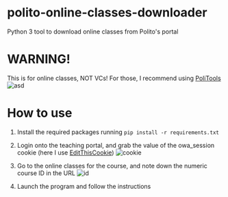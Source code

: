 # polito-online-classes-downloader
Python 3 tool to download online classes from Polito's portal

# WARNING!
This is for online classes, NOT VCs! For those, I recommend using [PoliTools](https://chrome.google.com/webstore/detail/politools/fbbjhoaakfhbggkegckmjafkffaofnkd?hl=it)
![asd](https://github.com/DerivativeOfLog7/polito-online-classes-downloader/assets/100133857/1618ad6a-7cd2-444b-9524-6da85c906f2f)




# How to use
1. Install the required packages running ```pip install -r requirements.txt```
2. Login onto the teaching portal, and grab the value of the owa_session cookie (here I use [EditThisCookie](https://www.editthiscookie.com/))
![cookie](https://github.com/DerivativeOfLog7/polito-online-classes-downloader/assets/100133857/325fc244-227b-44dd-8b25-20f3f0d71cf2)

3. Go to the online classes for the course, and note down the numeric course ID in the URL
![id](https://github.com/DerivativeOfLog7/polito-online-classes-downloader/assets/100133857/374c8100-71f5-4bbb-a634-0d6802b18e29)
4. Launch the program and follow the instructions
